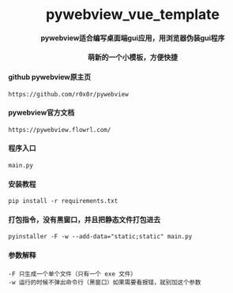
<div align="center">
    <h1>pywebview_vue_template</h1>
    <h4>pywebview适合编写桌面端gui应用，用浏览器伪装gui程序</h4>
    <h4>萌新的一个小模板，方便快捷</h4>
</div>

#### github pywebview原主页
    https://github.com/r0x0r/pywebview
#### pywebview官方文档
    https://pywebview.flowrl.com/
#### 程序入口
    main.py
#### 安装教程
    pip install -r requirements.txt
#### 打包指令，没有黑窗口，并且把静态文件打包进去
    pyinstaller -F -w --add-data="static;static" main.py
#### 参数解释 
    -F 只生成一个单个文件（只有一个 exe 文件）
    -w 运行的时候不弹出命令行（黑窗口）如果需要看报错，就别加这个参数
